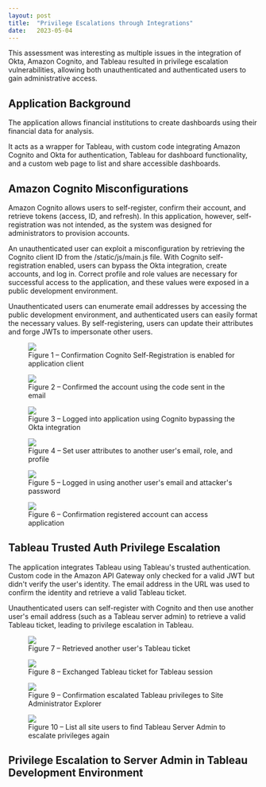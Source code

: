 ```yaml
---
layout: post
title:  "Privilege Escalations through Integrations"
date:   2023-05-04
---
```


This assessment was interesting as multiple issues in the integration of Okta, Amazon Cognito, and Tableau resulted in privilege escalation vulnerabilities, allowing both unauthenticated and authenticated users to gain administrative access.

## Application Background
The application allows financial institutions to create dashboards using their financial data for analysis.

It acts as a wrapper for Tableau, with custom code integrating Amazon Cognito and Okta for authentication, Tableau for dashboard functionality, and a custom web page to list and share accessible dashboards.

## Amazon Cognito Misconfigurations
Amazon Cognito allows users to self-register, confirm their account, and retrieve tokens (access, ID, and refresh). In this application, however, self-registration was not intended, as the system was designed for administrators to provision accounts.

An unauthenticated user can exploit a misconfiguration by retrieving the Cognito client ID from the /static/js/main.js file. With Cognito self-registration enabled, users can bypass the Okta integration, create accounts, and log in. Correct profile and role values are necessary for successful access to the application, and these values were exposed in a public development environment.

Unauthenticated users can enumerate email addresses by accessing the public development environment, and authenticated users can easily format the necessary values. By self-registering, users can update their attributes and forge JWTs to impersonate other users.

<figure>
  <img src="/assets/img/2023/signup-account-takeover-1.png">
  <figcaption>Figure 1 – Confirmation Cognito Self-Registration is enabled for application client</figcaption>
</figure>  

<figure>
  <img src="/assets/img/2023/signup-account-takeover-2.png">
  <figcaption>Figure 2 – Confirmed the account using the code sent in the email</figcaption>
</figure>  

<figure>
  <img src="/assets/img/2023/signup-account-takeover-3.png">
  <figcaption>Figure 3 – Logged into application using Cognito bypassing the Okta integration</figcaption>
</figure>  

<figure>
  <img src="/assets/img/2023/signup-account-takeover-4.png">
  <figcaption>Figure 4 – Set user attributes to another user's email, role, and profile</figcaption>
</figure>  

<figure>
  <img src="/assets/img/2023/signup-account-takeover-5.png">
  <figcaption>Figure 5 – Logged in using another user's email and attacker's password</figcaption>
</figure>  

<figure>
  <img src="/assets/img/2023/signup-account-takeover-6.png">
  <figcaption>Figure 6 – Confirmation registered account can access application</figcaption>
</figure>  

## Tableau Trusted Auth Privilege Escalation
The application integrates Tableau using Tableau's trusted authentication. Custom code in the Amazon API Gateway only checked for a valid JWT but didn't verify the user's identity. The email address in the URL was used to confirm the identity and retrieve a valid Tableau ticket.

Unauthenticated users can self-register with Cognito and then use another user's email address (such as a Tableau server admin) to retrieve a valid Tableau ticket, leading to privilege escalation in Tableau.

<figure>
  <img src="/assets/img/2023/tableau-priv-escalation-1.png">
  <figcaption>Figure 7 – Retrieved another user's Tableau ticket</figcaption>
</figure> 

<figure>
  <img src="/assets/img/2023/tableau-priv-escalation-2.png">
  <figcaption>Figure 8 – Exchanged Tableau ticket for Tableau session</figcaption>
</figure> 

<figure>
  <img src="/assets/img/2023/tableau-priv-escalation-3.png">
  <figcaption>Figure 9 – Confirmation escalated Tableau privileges to Site Administrator Explorer</figcaption>
</figure> 

<figure>
  <img src="/assets/img/2023/tableau-priv-escalation-4.png">
  <figcaption>Figure 10 – List all site users to find Tableau Server Admin to escalate privileges again</figcaption>
</figure> 

## Privilege Escalation to Server Admin in Tableau Development Environment
